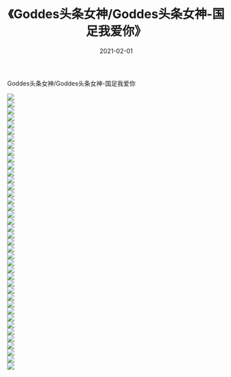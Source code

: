 ﻿---
layout: post
title:  《Goddes头条女神/Goddes头条女神-国足我爱你》
date:   2021-02-01
img: http://pic.660000.xyz/1:/网络美图/2021/Goddes头条女神/Goddes头条女神-国足我爱你/000.jpg
categories: [美女, 清纯, 唯美]
---

Goddes头条女神/Goddes头条女神-国足我爱你

 ![](http://pic.660000.xyz/1:/网络美图/2021/Goddes头条女神/Goddes头条女神-国足我爱你/001.jpg) <br>![](http://pic.660000.xyz/1:/网络美图/2021/Goddes头条女神/Goddes头条女神-国足我爱你/002.jpg) <br>![](http://pic.660000.xyz/1:/网络美图/2021/Goddes头条女神/Goddes头条女神-国足我爱你/003.jpg) <br>![](http://pic.660000.xyz/1:/网络美图/2021/Goddes头条女神/Goddes头条女神-国足我爱你/004.jpg) <br>![](http://pic.660000.xyz/1:/网络美图/2021/Goddes头条女神/Goddes头条女神-国足我爱你/005.jpg) <br>![](http://pic.660000.xyz/1:/网络美图/2021/Goddes头条女神/Goddes头条女神-国足我爱你/006.jpg) <br>![](http://pic.660000.xyz/1:/网络美图/2021/Goddes头条女神/Goddes头条女神-国足我爱你/007.jpg) <br>![](http://pic.660000.xyz/1:/网络美图/2021/Goddes头条女神/Goddes头条女神-国足我爱你/008.jpg) <br>![](http://pic.660000.xyz/1:/网络美图/2021/Goddes头条女神/Goddes头条女神-国足我爱你/009.jpg) <br>![](http://pic.660000.xyz/1:/网络美图/2021/Goddes头条女神/Goddes头条女神-国足我爱你/010.jpg) <br>![](http://pic.660000.xyz/1:/网络美图/2021/Goddes头条女神/Goddes头条女神-国足我爱你/011.jpg) <br>![](http://pic.660000.xyz/1:/网络美图/2021/Goddes头条女神/Goddes头条女神-国足我爱你/012.jpg) <br>![](http://pic.660000.xyz/1:/网络美图/2021/Goddes头条女神/Goddes头条女神-国足我爱你/013.jpg) <br>![](http://pic.660000.xyz/1:/网络美图/2021/Goddes头条女神/Goddes头条女神-国足我爱你/014.jpg) <br>![](http://pic.660000.xyz/1:/网络美图/2021/Goddes头条女神/Goddes头条女神-国足我爱你/015.jpg) <br>![](http://pic.660000.xyz/1:/网络美图/2021/Goddes头条女神/Goddes头条女神-国足我爱你/016.jpg) <br>![](http://pic.660000.xyz/1:/网络美图/2021/Goddes头条女神/Goddes头条女神-国足我爱你/017.jpg) <br>![](http://pic.660000.xyz/1:/网络美图/2021/Goddes头条女神/Goddes头条女神-国足我爱你/018.jpg) <br>![](http://pic.660000.xyz/1:/网络美图/2021/Goddes头条女神/Goddes头条女神-国足我爱你/019.jpg) <br>![](http://pic.660000.xyz/1:/网络美图/2021/Goddes头条女神/Goddes头条女神-国足我爱你/020.jpg) <br>![](http://pic.660000.xyz/1:/网络美图/2021/Goddes头条女神/Goddes头条女神-国足我爱你/021.jpg) <br>![](http://pic.660000.xyz/1:/网络美图/2021/Goddes头条女神/Goddes头条女神-国足我爱你/022.jpg) <br>![](http://pic.660000.xyz/1:/网络美图/2021/Goddes头条女神/Goddes头条女神-国足我爱你/023.jpg) <br>![](http://pic.660000.xyz/1:/网络美图/2021/Goddes头条女神/Goddes头条女神-国足我爱你/024.jpg) <br>![](http://pic.660000.xyz/1:/网络美图/2021/Goddes头条女神/Goddes头条女神-国足我爱你/025.jpg) <br>![](http://pic.660000.xyz/1:/网络美图/2021/Goddes头条女神/Goddes头条女神-国足我爱你/026.jpg) <br>![](http://pic.660000.xyz/1:/网络美图/2021/Goddes头条女神/Goddes头条女神-国足我爱你/027.jpg) <br>![](http://pic.660000.xyz/1:/网络美图/2021/Goddes头条女神/Goddes头条女神-国足我爱你/028.jpg) <br>![](http://pic.660000.xyz/1:/网络美图/2021/Goddes头条女神/Goddes头条女神-国足我爱你/029.jpg) <br>![](http://pic.660000.xyz/1:/网络美图/2021/Goddes头条女神/Goddes头条女神-国足我爱你/030.jpg) <br>![](http://pic.660000.xyz/1:/网络美图/2021/Goddes头条女神/Goddes头条女神-国足我爱你/031.jpg) <br>![](http://pic.660000.xyz/1:/网络美图/2021/Goddes头条女神/Goddes头条女神-国足我爱你/032.jpg) <br>![](http://pic.660000.xyz/1:/网络美图/2021/Goddes头条女神/Goddes头条女神-国足我爱你/033.jpg) <br>![](http://pic.660000.xyz/1:/网络美图/2021/Goddes头条女神/Goddes头条女神-国足我爱你/034.jpg) <br>![](http://pic.660000.xyz/1:/网络美图/2021/Goddes头条女神/Goddes头条女神-国足我爱你/035.jpg) <br>![](http://pic.660000.xyz/1:/网络美图/2021/Goddes头条女神/Goddes头条女神-国足我爱你/036.jpg) <br>![](http://pic.660000.xyz/1:/网络美图/2021/Goddes头条女神/Goddes头条女神-国足我爱你/037.jpg) <br>![](http://pic.660000.xyz/1:/网络美图/2021/Goddes头条女神/Goddes头条女神-国足我爱你/038.jpg) <br>![](http://pic.660000.xyz/1:/网络美图/2021/Goddes头条女神/Goddes头条女神-国足我爱你/039.jpg) <br>![](http://pic.660000.xyz/1:/网络美图/2021/Goddes头条女神/Goddes头条女神-国足我爱你/040.jpg) <br>